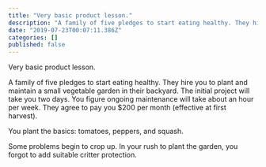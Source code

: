 ```yaml
---
title: "Very basic product lesson."
description: "A family of five pledges to start eating healthy. They hire you to plant and maintain a small vegetable garden in their backyard. The…"
date: "2019-07-23T00:07:11.386Z"
categories: []
published: false
---
```


  

Very basic product lesson. 

A family of five pledges to start eating healthy. They hire you to plant and maintain a small vegetable garden in their backyard. The initial project will take you two days. You figure ongoing maintenance will take about an hour per week. They agree to pay you $200 per month (effective at first harvest). 

You plant the basics: tomatoes, peppers, and squash.

Some problems begin to crop up. In your rush to plant the garden, you forgot to add suitable critter protection.
